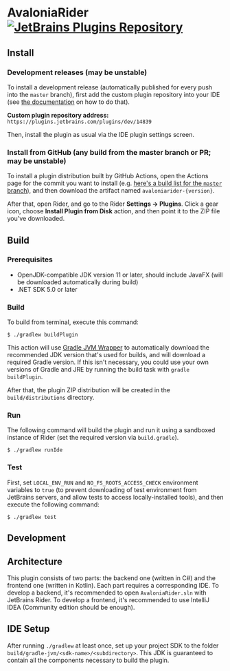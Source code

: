 # AvaloniaRider [![JetBrains Plugins Repository](https://img.shields.io/jetbrains/plugin/v/14839.svg?label=rider%20&colorB=0A7BBB&style=flat-square)](https://plugins.jetbrains.com/plugin/14839)

Install
-------

### Development releases (may be unstable)

To install a development release (automatically published for every push into
the `master` branch), first add the custom plugin repository into your IDE (see
[the documentation][ide.channels] on how to do that).

**Custom plugin repository address:**
`https://plugins.jetbrains.com/plugins/dev/14839`

Then, install the plugin as usual via the IDE plugin settings screen.

### Install from GitHub (any build from the master branch or PR; may be unstable)

To install a plugin distribution built by GitHub Actions, open the Actions page
for the commit you want to install (e.g. [here's a build list for the `master`
branch][github-actions.master]), and then download the artifact named
`avaloniarider-{version}`.

After that, open Rider, and go to the Rider **Settings → Plugins**. Click a
gear icon, choose **Install Plugin from Disk** action, and then point it to the
ZIP file you've downloaded.

Build
-----

### Prerequisites

- OpenJDK-compatible JDK version 11 or later, should include JavaFX (will be
  downloaded automatically during build)
- .NET SDK 5.0 or later

### Build

To build from terminal, execute this command:

```console
$ ./gradlew buildPlugin
```

This action will use [Gradle JVM Wrapper][gradle-jvm-wrapper] to automatically
download the recommended JDK version that's used for builds, and will download a
required Gradle version. If this isn't necessary, you could use your own
versions of Gradle and JRE by running the build task with `gradle buildPlugin`.

After that, the plugin ZIP distribution will be created in the
`build/distributions` directory.

### Run

The following command will build the plugin and run it using a sandboxed
instance of Rider (set the required version via `build.gradle`).

```console
$ ./gradlew runIde
```

### Test

First, set `LOCAL_ENV_RUN` and `NO_FS_ROOTS_ACCESS_CHECK` environment variables
to `true` (to prevent downloading of test environment from JetBrains servers,
and allow tests to access locally-installed tools), and then execute the
following command:

```console
$ ./gradlew test
```

Development
-----------

## Architecture

This plugin consists of two parts: the backend one (written in C#) and the
frontend one (written in Kotlin). Each part requires a corresponding IDE. To
develop a backend, it's recommended to open `AvaloniaRider.sln` with JetBrains
Rider. To develop a frontend, it's recommended to use IntelliJ IDEA (Community
edition should be enough).

## IDE Setup

After running `./gradlew` at least once, set up your project SDK to the folder
`build/gradle-jvm/<sdk-name>/<subdirectory>`. This JDK is guaranteed to contain
all the components necessary to build the plugin.

[github-actions.master]: https://github.com/ForNeVeR/AvaloniaRider/actions?query=branch%3Amaster
[gradle-jvm-wrapper]: https://github.com/mfilippov/gradle-jvm-wrapper
[ide.channels]: https://www.jetbrains.com/help/idea/managing-plugins.html#repos
